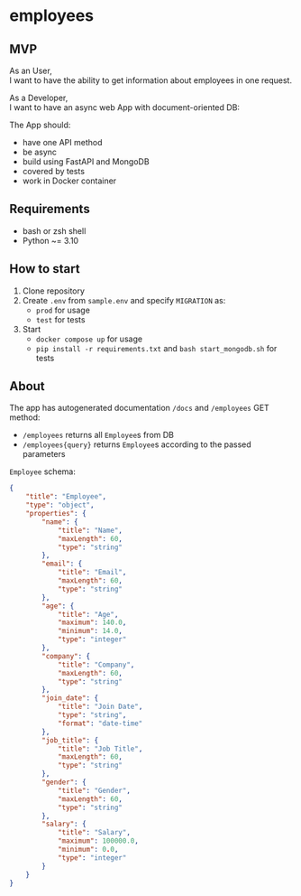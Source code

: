 # employees

## MVP

As an User,  
I want to have the ability to get information about employees in one request.

As a Developer,  
I want to have an async web App with document-oriented DB:

The App should:
* have one API method
* be async
* build using FastAPI and MongoDB
* covered by tests
* work in Docker container

## Requirements

* bash or zsh shell
* Python ~= 3.10

## How to start

1. Clone repository
2. Create `.env` from `sample.env` and specify `MIGRATION` as:
    * `prod` for usage
    * `test` for tests
3. Start
    * ```docker compose up``` for usage
    * ```pip install -r requirements.txt``` and ```bash start_mongodb.sh``` for tests

## About

The app has autogenerated documentation `/docs` and `/employees` GET method:
* `/employees` returns all `Employee`s from DB
* `/employees{query}` returns `Employee`s according to the passed parameters

`Employee` schema:

```json
{
    "title": "Employee",
    "type": "object",
    "properties": {
        "name": {
            "title": "Name",
            "maxLength": 60,
            "type": "string"
        },
        "email": {
            "title": "Email",
            "maxLength": 60,
            "type": "string"
        },
        "age": {
            "title": "Age",
            "maximum": 140.0,
            "minimum": 14.0,
            "type": "integer"
        },
        "company": {
            "title": "Company",
            "maxLength": 60,
            "type": "string"
        },
        "join_date": {
            "title": "Join Date",
            "type": "string",
            "format": "date-time"
        },
        "job_title": {
            "title": "Job Title",
            "maxLength": 60,
            "type": "string"
        },
        "gender": {
            "title": "Gender",
            "maxLength": 60,
            "type": "string"
        },
        "salary": {
            "title": "Salary",
            "maximum": 100000.0,
            "minimum": 0.0,
            "type": "integer"
        }
    }
}
```
